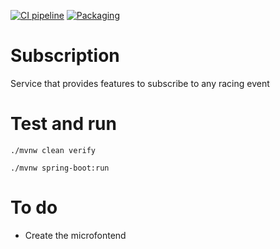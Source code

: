 [![CI pipeline](https://github.com/simplyracing/subscription/actions/workflows/release.yml/badge.svg)](https://github.com/simplyracing/subscription/actions/workflows/release.yml)
[![Packaging](https://github.com/simplyracing/subscription/actions/workflows/packaging.yml/badge.svg)](https://github.com/simplyracing/subscription/actions/workflows/packaging.yml)

# Subscription

Service that provides features to subscribe to any racing event

# Test and run

`./mvnw clean verify`

`./mvnw spring-boot:run`

# To do

* Create the microfontend
